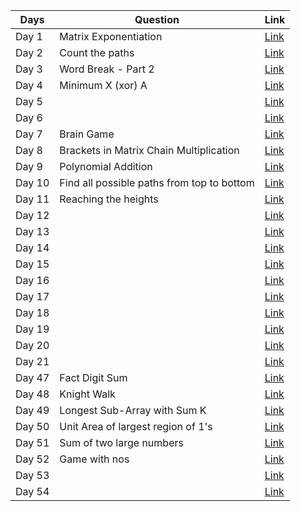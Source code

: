 | Days   | Question  | Link |
|---|---|---|
| Day 1  | Matrix Exponentiation  | [Link](https://practice.geeksforgeeks.org/problems/matrix-exponentiation2711/1)  |
| Day 2  | Count the paths  | [Link](https://practice.geeksforgeeks.org/problems/count-the-paths4332/1)  |
| Day 3  | Word Break - Part 2   | [Link](https://practice.geeksforgeeks.org/problems/word-break-part-23249/1)  | 
| Day 4  | Minimum X (xor) A   | [Link](https://practice.geeksforgeeks.org/problems/x-xor-a-is-minimum-and-set-bits-in-x-b/1)  | 
| Day 5  |    | [Link]()  | 
| Day 6  |    | [Link]()  | 
| Day 7  | Brain Game    | [Link](https://practice.geeksforgeeks.org/problems/brain-game1742/1)  | 
| Day 8  | Brackets in Matrix Chain Multiplication     | [Link](https://practice.geeksforgeeks.org/problems/brackets-in-matrix-chain-multiplication1024/1)  | 
| Day 9  | Polynomial Addition    | [Link](https://practice.geeksforgeeks.org/problems/polynomial-addition/1)  | 
| Day 10 | Find all possible paths from top to bottom    | [Link](https://practice.geeksforgeeks.org/problems/find-all-possible-paths-from-top-to-bottom/1)  | 
| Day 11 |  Reaching the heights  | [Link](https://practice.geeksforgeeks.org/problems/reaching-the-heights1921/1)  | 
| Day 12 |    | [Link]()  | 
| Day 13  |    | [Link]()  | 
| Day 14 |    | [Link]()  | 
| Day 15 |    | [Link]()  | 
| Day 16 |    | [Link]()  | 
| Day 17  |    | [Link]()  | 
| Day 18  |    | [Link]()  | 
| Day 19  |    | [Link]()  | 
| Day 20  |    | [Link]()  | 
| Day 21  |    | [Link]()  | 
| Day 47  |  Fact Digit Sum  | [Link](https://practice.geeksforgeeks.org/problems/fact-digit-sum4125/1)  | 
| Day 48  | Knight Walk  | [Link](https://practice.geeksforgeeks.org/problems/knight-walk4521/1)  | 
| Day 49  |  Longest Sub-Array with Sum K  | [Link](https://practice.geeksforgeeks.org/problems/longest-sub-array-with-sum-k0809/1)  | 
| Day 50  | Unit Area of largest region of 1's   | [Link](https://practice.geeksforgeeks.org/problems/length-of-largest-region-of-1s-1587115620/1)  | 
| Day 51  | Sum of two large numbers   | [Link](https://practice.geeksforgeeks.org/problems/sum-of-numbers-or-number1219/1)  | 
| Day 52  | Game with nos   | [Link](https://practice.geeksforgeeks.org/problems/game-with-nos3123/1)  | 
| Day 53  |    | [Link]()  | 
| Day 54  |    | [Link]()  | 




